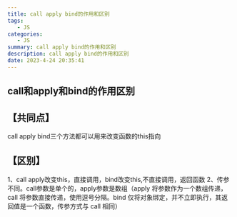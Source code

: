 ```yaml
---
title: call apply bind的作用和区别
tags: 
   - JS
categories: 
   - JS
summary: call apply bind的作用和区别
description: call apply bind的作用和区别
date: 2023-4-24 20:35:41
---
```




## call和apply和bind的作用区别



## 【共同点】

call apply bind三个方法都可以用来改变函数的this指向

## 【区别】

1、call apply改变this，直接调用，bind改变this,不直接调用，返回函数
2、传参不同。call参数是单个的，apply参数是数组（apply 将参数作为一个数组传递，call 将参数直接传递，使用逗号分隔。bind 仅将对象绑定，并不立即执行，其返回值是一个函数，传参方式与 call 相同）



